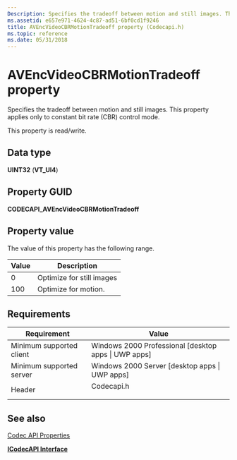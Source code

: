 ```yaml
---
Description: Specifies the tradeoff between motion and still images. This property applies only to constant bit rate (CBR) control mode.
ms.assetid: e657e971-4624-4c87-ad51-6bf0cd1f9246
title: AVEncVideoCBRMotionTradeoff property (Codecapi.h)
ms.topic: reference
ms.date: 05/31/2018
---
```


# AVEncVideoCBRMotionTradeoff property

Specifies the tradeoff between motion and still images. This property applies only to constant bit rate (CBR) control mode.

This property is read/write.

## Data type

**UINT32** (**VT\_UI4**)

## Property GUID

**CODECAPI\_AVEncVideoCBRMotionTradeoff**

## Property value

The value of this property has the following range.



| Value | Description               |
|-------|---------------------------|
| 0     | Optimize for still images |
| 100   | Optimize for motion.      |



 

## Requirements



| Requirement | Value |
|-------------------------------------|---------------------------------------------------------------------------------------|
| Minimum supported client<br/> | Windows 2000 Professional \[desktop apps \| UWP apps\]<br/>                     |
| Minimum supported server<br/> | Windows 2000 Server \[desktop apps \| UWP apps\]<br/>                           |
| Header<br/>                   | <dl> <dt>Codecapi.h</dt> </dl> |



## See also

<dl> <dt>

[Codec API Properties](codec-api-properties.md)
</dt> <dt>

[**ICodecAPI Interface**](/windows/desktop/api/Strmif/nn-strmif-icodecapi)
</dt> </dl>

 

 




